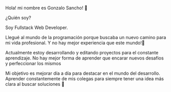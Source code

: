 Hola! mi nombre es Gonzalo Sancho! 👋

¿Quién soy?

Soy Fullstack Web Developer.

Llegué al mundo de la programación porque buscaba un nuevo camino para mi vida profesional. Y no hay mejor experiencia que este mundo!:metal:

Actualmente estoy desarrollando y editando proyectos para el constante aprendizaje. No hay mejor forma de aprender que encarar nuevos desafios y perfeccionar los mismos


Mi objetivo es mejorar día a día para destacar en el mundo del desarrollo. Aprender constantemente de mis colegas para siempre tener una idea más clara al buscar soluciones :muscle:
